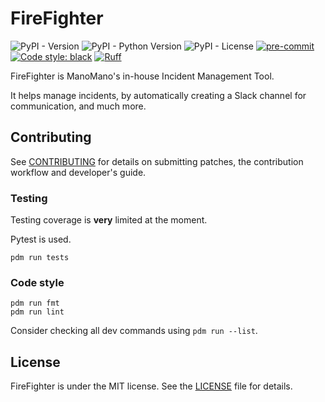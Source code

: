 # FireFighter

![PyPI - Version](https://img.shields.io/pypi/v/firefighter-incident) ![PyPI - Python Version](https://img.shields.io/pypi/pyversions/firefighter-incident) ![PyPI - License](https://img.shields.io/pypi/l/firefighter-incident) [![pre-commit](https://img.shields.io/badge/pre--commit-enabled-brightgreen?logo=pre-commit)](https://github.com/pre-commit/pre-commit) [![Code style: black](https://img.shields.io/badge/code%20style-black-000000.svg)](https://github.com/psf/black) [![Ruff](https://img.shields.io/endpoint?url=https://raw.githubusercontent.com/astral-sh/ruff/main/assets/badge/v2.json)](https://github.com/astral-sh/ruff)

FireFighter is ManoMano's in-house Incident Management Tool.

It helps manage incidents, by automatically creating a Slack channel for communication, and much more.

<!--intro-end-->

## Contributing

See [CONTRIBUTING](CONTRIBUTING.md) for details on submitting patches, the contribution workflow and developer's guide.

### Testing

Testing coverage is **very** limited at the moment.

Pytest is used.

```shell
pdm run tests
```

### Code style

```shell
pdm run fmt
pdm run lint
```

Consider checking all dev commands using `pdm run --list`.

## License

FireFighter is under the MIT license. See the [LICENSE](LICENSE) file for details.
